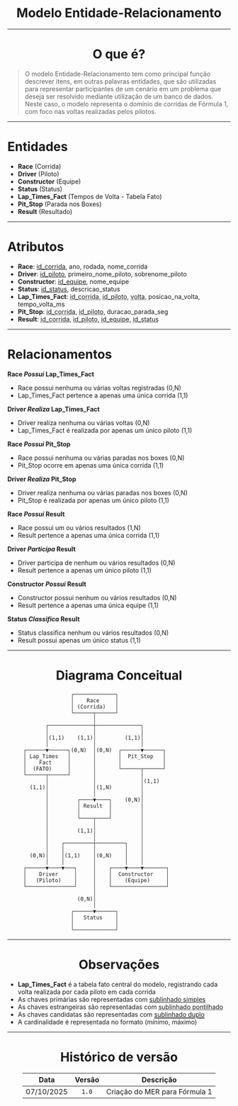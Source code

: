 <center>

# Modelo Entidade-Relacionamento

</center>

---

<center>

# O que é?

</center>

> O modelo Entidade-Relacionamento tem como principal função descrever itens, em outras palavras entidades, que são utilizadas para representar participantes de um cenário em um problema que deseja ser resolvido mediante utilização de um banco de dados. Neste caso, o modelo representa o domínio de corridas de Fórmula 1, com foco nas voltas realizadas pelos pilotos.

---

# Entidades

- **Race** (Corrida)
- **Driver** (Piloto)
- **Constructor** (Equipe)
- **Status** (Status)
- **Lap_Times_Fact** (Tempos de Volta - Tabela Fato)
- **Pit_Stop** (Parada nos Boxes)
- **Result** (Resultado)

---

# Atributos

- **Race**: <ins>id_corrida</ins>, ano, rodada, nome_corrida
- **Driver**: <ins>id_piloto</ins>, primeiro_nome_piloto, sobrenome_piloto
- **Constructor**: <ins>id_equipe</ins>, nome_equipe
- **Status**: <ins>id_status</ins>, descricao_status
- **Lap_Times_Fact**: <span style="text-decoration: underline; text-decoration-style: dotted;">id_corrida</span>, <span style="text-decoration: underline; text-decoration-style: dotted;">id_piloto</span>, <span style="text-decoration: underline; text-decoration-style: dotted;">volta</span>, posicao_na_volta, tempo_volta_ms
- **Pit_Stop**: <span style="text-decoration: underline; text-decoration-style: dotted;">id_corrida</span>, <span style="text-decoration: underline; text-decoration-style: dotted;">id_piloto</span>, duracao_parada_seg
- **Result**: <span style="text-decoration: underline; text-decoration-style: dotted;">id_corrida</span>, <span style="text-decoration: underline; text-decoration-style: dotted;">id_piloto</span>, <span style="text-decoration: underline; text-decoration-style: dotted;">id_equipe</span>, <span style="text-decoration: underline; text-decoration-style: dotted;">id_status</span>

---

# Relacionamentos

**Race _Possui_ Lap_Times_Fact**

- Race possui nenhuma ou várias voltas registradas (0,N)
- Lap_Times_Fact pertence a apenas uma única corrida (1,1)

**Driver _Realiza_ Lap_Times_Fact**

- Driver realiza nenhuma ou várias voltas (0,N)
- Lap_Times_Fact é realizada por apenas um único piloto (1,1)

**Race _Possui_ Pit_Stop**

- Race possui nenhuma ou várias paradas nos boxes (0,N)
- Pit_Stop ocorre em apenas uma única corrida (1,1)

**Driver _Realiza_ Pit_Stop**

- Driver realiza nenhuma ou várias paradas nos boxes (0,N)
- Pit_Stop é realizada por apenas um único piloto (1,1)

**Race _Possui_ Result**

- Race possui um ou vários resultados (1,N)
- Result pertence a apenas uma única corrida (1,1)

**Driver _Participa_ Result**

- Driver participa de nenhum ou vários resultados (0,N)
- Result pertence a apenas um único piloto (1,1)

**Constructor _Possui_ Result**

- Constructor possui nenhum ou vários resultados (0,N)
- Result pertence a apenas uma única equipe (1,1)

**Status _Classifica_ Result**

- Status classifica nenhum ou vários resultados (0,N)
- Result possui apenas um único status (1,1)

---

<center>

# Diagrama Conceitual

</center>

```
                    ┌─────────────┐
                    │    Race     │
                    │ (Corrida)   │
                    └──────┬──────┘
                           │
            ┌──────────────┼──────────────┐
            │              │              │
            │(1,1)    (1,1)│         (1,1)│
            │              │              │
     ┌──────▼──────┐(0,N)  │(0,N)  ┌──────▼──────┐
     │ Lap_Times   │       │       │  Pit_Stop   │
     │    Fact     │       │       │             │
     │  (FATO)     │       │       └──────┬──────┘
     └──────┬──────┘       │              │
            │              │              │(1,1)
       (1,1)│              │(1,N)         │
            │              │              │
            │         ┌────▼────┐    (0,N)│
            │         │ Result  │         │
            │         │         │         │
            │         └────┬────┘         │
            │              │              │
            │         (1,1)│              │
            │              │              │
            │    ┌─────────┼─────────┐    │
            │    │         │         │    │
       (0,N)│    │(1,1)    │(0,N)    │    │
            │    │         │         │    │
     ┌──────▼────▼───┐     │    ┌────▼────▼───────┐
     │    Driver     │     │    │  Constructor    │
     │   (Piloto)    │     │    │    (Equipe)     │
     └───────────────┘     │    └─────────────────┘
                           │
                      (0,N)│
                           │
                    ┌──────▼──────┐
                    │   Status    │
                    │             │
                    └─────────────┘
```

---

<center>

# Observações

</center>

- **Lap_Times_Fact** é a tabela fato central do modelo, registrando cada volta realizada por cada piloto em cada corrida
- As chaves primárias são representadas com <ins>sublinhado simples</ins>
- As chaves estrangeiras são representadas com <span style="text-decoration: underline; text-decoration-style: dotted;">sublinhado pontilhado</span>
- As chaves candidatas são representadas com <span style="text-decoration: underline; text-decoration-style: double;">sublinhado duplo</span>
- A cardinalidade é representada no formato (mínimo, máximo)

---

<center>

# Histórico de versão

</center>

<div style="margin: 0 auto; width: fit-content;">

|    Data    | Versão |               Descrição               |
|:----------:|:------:|:-------------------------------------:|
| 07/10/2025 | `1.0`  | Criação do MER para Fórmula 1         |

</div>